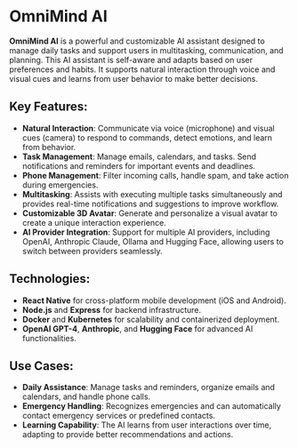 # OmniMind AI

**OmniMind AI** is a powerful and customizable AI assistant designed to manage daily tasks and support users in multitasking, communication, and planning. This AI assistant is self-aware and adapts based on user preferences and habits. It supports natural interaction through voice and visual cues and learns from user behavior to make better decisions.

## Key Features:
- **Natural Interaction**: Communicate via voice (microphone) and visual cues (camera) to respond to commands, detect emotions, and learn from behavior.
- **Task Management**: Manage emails, calendars, and tasks. Send notifications and reminders for important events and deadlines.
- **Phone Management**: Filter incoming calls, handle spam, and take action during emergencies.
- **Multitasking**: Assists with executing multiple tasks simultaneously and provides real-time notifications and suggestions to improve workflow.
- **Customizable 3D Avatar**: Generate and personalize a visual avatar to create a unique interaction experience.
- **AI Provider Integration**: Support for multiple AI providers, including OpenAI, Anthropic Claude, Ollama and Hugging Face, allowing users to switch between providers seamlessly.

## Technologies:
- **React Native** for cross-platform mobile development (iOS and Android).
- **Node.js** and **Express** for backend infrastructure.
- **Docker** and **Kubernetes** for scalability and containerized deployment.
- **OpenAI GPT-4**, **Anthropic**, and **Hugging Face** for advanced AI functionalities.

## Use Cases:
- **Daily Assistance**: Manage tasks and reminders, organize emails and calendars, and handle phone calls.
- **Emergency Handling**: Recognizes emergencies and can automatically contact emergency services or predefined contacts.
- **Learning Capability**: The AI learns from user interactions over time, adapting to provide better recommendations and actions.
